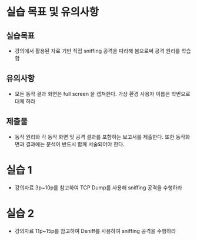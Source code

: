# 실습 목표 및 유의사항

## 실습목표
- 강의에서 활용된 자료 기반 직접 sniffing 공격을 따라해 봄으로써 공격 원리를 학습함

## 유의사항
- 모든 동작 결과 화면은 full screen 을 캡쳐한다. 가상 환경 사용자 이름은 학번으로 대체 하라

## 제출물
- 동작 원리와 각 동작 화면 및 공격 결과를 포함하는 보고서를 제출한다. 또한 동작화면과 결과에는 분석이 반드시 함께 서술되어야 한다.

# 실습 1
- 강의자료 3p~10p를 참고하여 TCP Dump를 사용해 sniffing 공격을 수행하라

# 실습 2
- 강의자료 11p~15p를 참고하여 Dsniff를 사용하여 sniffing 공격을 수행하라 
